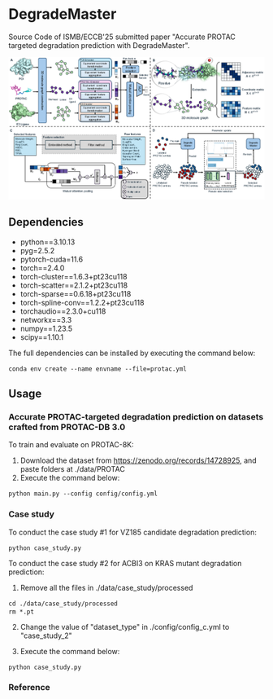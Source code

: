 # DegradeMaster
Source Code of ISMB/ECCB'25 submitted paper "Accurate PROTAC targeted degradation prediction with DegradeMaster".

![alt text](https://github.com/Jackson117/DegradeMaster/blob/main/framework.png?raw=true)

## Dependencies
+ python==3.10.13
+ pyg=2.5.2
+ pytorch-cuda=11.6
+ torch==2.4.0 
+ torch-cluster==1.6.3+pt23cu118 
+ torch-scatter==2.1.2+pt23cu118 
+ torch-sparse==0.6.18+pt23cu118 
+ torch-spline-conv==1.2.2+pt23cu118 
+ torchaudio==2.3.0+cu118
+ networkx==3.3
+ numpy==1.23.5
+ scipy==1.10.1

The full dependencies can be installed by executing the command below:
```
conda env create --name envname --file=protac.yml
```

## Usage
### Accurate PROTAC-targeted degradation prediction on datasets crafted from PROTAC-DB 3.0
To train and evaluate on PROTAC-8K:
1. Download the dataset from https://zenodo.org/records/14728925, and paste folders at ./data/PROTAC
2. Execute the command below:
```
python main.py --config config/config.yml
```

### Case study
To conduct the case study #1 for VZ185 candidate degradation prediction:
```
python case_study.py
```

To conduct the case study #2 for ACBI3 on KRAS mutant degradation prediction:
1. Remove all the files in ./data/case_study/processed
```
cd ./data/case_study/processed
rm *.pt
```
2. Change the value of "dataset_type" in ./config/config_c.yml to "case_study_2"

3. Execute the command below:
```
python case_study.py
```

### Reference

